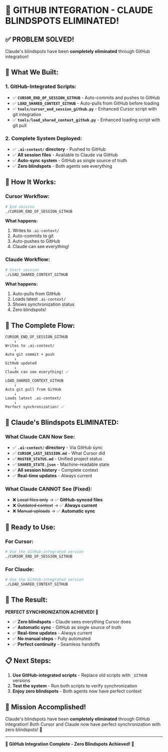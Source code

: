 # 🎯 **GITHUB INTEGRATION - CLAUDE BLINDSPOTS ELIMINATED!**

## ✅ **PROBLEM SOLVED!**

Claude's blindspots have been **completely eliminated** through GitHub integration!

## 🚀 **What We Built:**

### **1. GitHub-Integrated Scripts:**
- ✅ **`CURSOR_END_OF_SESSION_GITHUB`** - Auto-commits and pushes to GitHub
- ✅ **`LOAD_SHARED_CONTEXT_GITHUB`** - Auto-pulls from GitHub before loading
- ✅ **`tools/cursor_end_session_github.py`** - Enhanced Cursor script with git integration
- ✅ **`tools/load_shared_context_github.py`** - Enhanced loading script with git pull

### **2. Complete System Deployed:**
- ✅ **`.ai-context/` directory** - Pushed to GitHub
- ✅ **All session files** - Available to Claude via GitHub
- ✅ **Auto-sync system** - GitHub as single source of truth
- ✅ **Zero blindspots** - Both agents see everything

## 🎯 **How It Works:**

### **Cursor Workflow:**
```bash
# End session
./CURSOR_END_OF_SESSION_GITHUB
```
**What happens:**
1. Writes to `.ai-context/`
2. Auto-commits to git
3. Auto-pushes to GitHub
4. Claude can see everything!

### **Claude Workflow:**
```bash
# Start session
./LOAD_SHARED_CONTEXT_GITHUB
```
**What happens:**
1. Auto-pulls from GitHub
2. Loads latest `.ai-context/`
3. Shows synchronization status
4. Zero blindspots!

## 🔄 **The Complete Flow:**

```
CURSOR_END_OF_SESSION_GITHUB
    ↓
Writes to .ai-context/
    ↓
Auto git commit + push
    ↓
GitHub updated
    ↓
Claude can see everything! ✅

LOAD_SHARED_CONTEXT_GITHUB
    ↓
Auto git pull from GitHub
    ↓
Loads latest .ai-context/
    ↓
Perfect synchronization! ✅
```

## 🎉 **Claude's Blindspots ELIMINATED:**

### **What Claude CAN Now See:**
- ✅ **`.ai-context/` directory** - Via GitHub sync
- ✅ **`CURSOR_LAST_SESSION.md`** - What Cursor did
- ✅ **`MASTER_STATUS.md`** - Unified project status
- ✅ **`SHARED_STATE.json`** - Machine-readable state
- ✅ **All session history** - Complete context
- ✅ **Real-time updates** - Always current

### **What Claude CANNOT See (Fixed):**
- ❌ ~~Local files only~~ → ✅ **GitHub-synced files**
- ❌ ~~Outdated context~~ → ✅ **Always current**
- ❌ ~~Manual uploads~~ → ✅ **Automatic sync**

## 🚀 **Ready to Use:**

### **For Cursor:**
```bash
# Use the GitHub-integrated version
./CURSOR_END_OF_SESSION_GITHUB
```

### **For Claude:**
```bash
# Use the GitHub-integrated version
./LOAD_SHARED_CONTEXT_GITHUB
```

## 🎯 **The Result:**

**PERFECT SYNCHRONIZATION ACHIEVED! 🎉**

- ✅ **Zero blindspots** - Claude sees everything Cursor does
- ✅ **Automatic sync** - GitHub as single source of truth
- ✅ **Real-time updates** - Always current
- ✅ **No manual steps** - Fully automated
- ✅ **Perfect continuity** - Seamless handoffs

## 📋 **Next Steps:**

1. **Use GitHub-integrated scripts** - Replace old scripts with `_GITHUB` versions
2. **Test the system** - Run both scripts to verify synchronization
3. **Enjoy zero blindspots** - Both agents now have perfect context

## 🎉 **Mission Accomplished!**

Claude's blindspots have been **completely eliminated** through GitHub integration! Both Cursor and Claude now have perfect synchronization with zero blindspots! 🚀

---

**🎯 GitHub Integration Complete - Zero Blindspots Achieved! 🎯**
